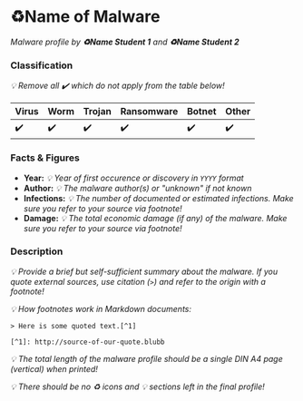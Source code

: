 # :recycle:Name of Malware

_Malware profile by **:recycle:Name Student 1** and **:recycle:Name Student 2**_

### Classification

_:bulb: Remove all :heavy_check_mark: which do not apply from the table below!_

| Virus              | Worm               | Trojan             | Ransomware         | Botnet             | Other              |
|:-------------------|:-------------------|:-------------------|:-------------------|:-------------------|:-------------------|
| :heavy_check_mark: | :heavy_check_mark: | :heavy_check_mark: | :heavy_check_mark: | :heavy_check_mark: | :heavy_check_mark: |

### Facts & Figures

* **Year:** _:bulb: Year of first occurence or discovery in `YYYY` format_
* **Author:** _:bulb: The malware author(s) or "unknown" if not known_
* **Infections:** _:bulb: The number of documented or estimated infections. Make sure you refer to your source via footnote!_
* **Damage:** _:bulb: The total economic damage (if any) of the malware. Make sure you refer to your source via footnote!_

### Description

_:bulb: Provide a brief but self-sufficient summary about the malware. If you quote external sources, use citation (`>`) and refer to the origin with a footnote!_

_:bulb: How footnotes work in Markdown documents:_
```
> Here is some quoted text.[^1]

[^1]: http://source-of-our-quote.blubb
```

_:bulb: The total length of the malware profile should be a single DIN A4 page (vertical) when printed!_

_:bulb: There should be no :recycle: icons and :bulb: sections left in the final profile!_